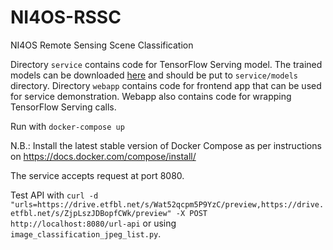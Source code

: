 # NI4OS-RSSC
NI4OS Remote Sensing Scene Classification


Directory `service` contains code for TensorFlow Serving model. The trained models can be downloaded  [here](https://drive.google.com/drive/folders/1Yp_B--dWDimvJFLA3cssxTrHTcZkV8Hu?usp=sharing) and should be put to `service/models` directory. Directory `webapp` contains code for frontend app that can be used for service demonstration. Webapp also contains code for wrapping TensorFlow Serving calls.

Run with `docker-compose up`

N.B.: Install the latest stable version of Docker Compose as per instructions on https://docs.docker.com/compose/install/

The service accepts request at port 8080.

Test API with `curl -d "urls=https://drive.etfbl.net/s/Wat52qcpm5P9YzC/preview,https://drive.etfbl.net/s/ZjpLszJDBopfCWk/preview" -X POST http://localhost:8080/url-api` or using `image_classification_jpeg_list.py`.

